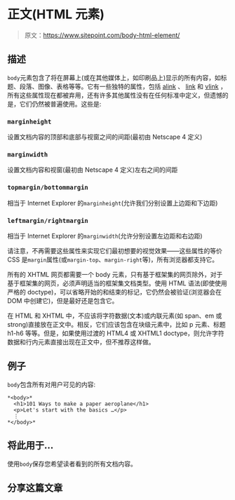 # 正文(HTML 元素)

> 原文：<https://www.sitepoint.com/body-html-element/>

## 描述

`body`元素包含了将在屏幕上(或在其他媒体上，如印刷品上)显示的所有内容，如标题、段落、图像、表格等等。它有一些独特的属性，包括 [alink](https://reference.sitepoint.com/html/body/alink) 、 [link](https://reference.sitepoint.com/html/body/link) 和 [vlink](https://reference.sitepoint.com/html/body/vlink) ，所有这些属性现在都被弃用，还有许多其他属性没有在任何标准中定义，但遗憾的是，它们仍然被普遍使用。这些是:

### `marginheight`

设置文档内容的顶部和底部与视窗之间的间距(最初由 Netscape 4 定义)

### `marginwidth`

设置文档内容和视窗(最初由 Netscape 4 定义)左右之间的间距

### `topmargin/bottommargin`

相当于 Internet Explorer 的`marginheight`(允许我们分别设置上边距和下边距)

### `leftmargin/rightmargin`

相当于 Internet Explorer 的`marginwidth`(允许分别设置左边距和右边距)

请注意，不再需要这些属性来实现它们最初想要的视觉效果——这些属性的等价 CSS 是`margin`属性(或`margin-top`、`margin-right`等)，所有浏览器都支持它。

所有的 XHTML 网页都需要一个 body 元素，只有基于框架集的网页除外，对于基于框架集的网页，必须声明适当的框架集文档类型。使用 HTML 语法(即使使用严格的 doctype)，可以省略开始的和结束的标记，它仍然会被验证(浏览器会在 DOM 中创建它)，但是最好还是包含它。

在 HTML 和 XHTML 中，不应该将字符数据(文本)或内联元素(如 span、em 或 strong)直接放在正文中。相反，它们应该包含在块级元素中，比如 p 元素、标题 h1-h6 等等。但是，如果使用过渡的 HTML4 或 XHTML1 doctype，则允许字符数据和行内元素直接出现在正文中，但不推荐这样做。

## 例子

`body`包含所有对用户可见的内容:

```
*<body>*
  <h1>101 Ways to make a paper aeroplane</h1>
  <p>Let's start with the basics …</p>
  ⋮
*</body>*
```

## 将此用于…

使用`body`保存您希望读者看到的所有文档内容。

## 分享这篇文章